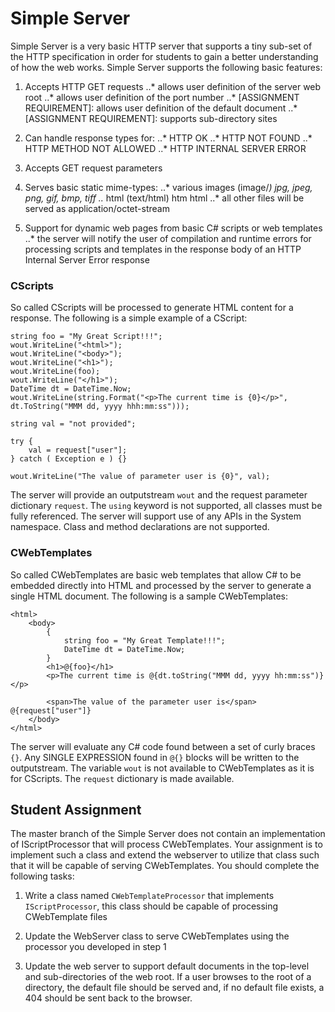 # Simple Server

Simple Server is a very basic HTTP server that supports a tiny sub-set of the HTTP specification in order for students to gain a better understanding of how the web works. Simple Server supports the following basic features: 

1. Accepts HTTP GET requests
..* allows user definition of the server web root
..* allows user definition of the port number
..* [ASSIGNMENT REQUIREMENT]: allows user definition of the default document
..* [ASSIGNMENT REQUIREMENT]: supports sub-directory sites

2. Can handle response types for:
..* HTTP OK
..* HTTP NOT FOUND
..* HTTP METHOD NOT ALLOWED
..* HTTP INTERNAL SERVER ERROR

3. Accepts GET request parameters

4. Serves basic static mime-types:
..* various images (image/*) jpg, jpeg, png, gif, bmp, tiff
..* html (text/html) htm html
..* all other files will be served as application/octet-stream 

5. Support for dynamic web pages from basic C# scripts or web templates
..* the server will notify the user of compilation and runtime errors for processing scripts and templates in the response body of an HTTP Internal Server Error response

### CScripts
So called CScripts will be processed to generate HTML content for a response. The following is a simple example of a CScript:

```
string foo = "My Great Script!!!";
wout.WriteLine("<html>");
wout.WriteLine("<body>");
wout.WriteLine("<h1>");
wout.WriteLine(foo);
wout.WriteLine("</h1>");
DateTime dt = DateTime.Now;
wout.WriteLine(string.Format("<p>The current time is {0}</p>", dt.ToString("MMM dd, yyyy hhh:mm:ss")));

string val = "not provided";

try {
	val = request["user"];
} catch ( Exception e ) {}

wout.WriteLine("The value of parameter user is {0}", val);
```

The server will provide an outputstream `wout` and the request parameter dictionary `request`. The `using` keyword is not supported, all classes must be fully referenced. The server will support use of any APIs in the System namespace. Class and method declarations are not supported.

### CWebTemplates
So called CWebTemplates are basic web templates that allow C# to be embedded directly into HTML and processed by the server to generate a single HTML document. The following is a sample CWebTemplates:

```
<html>
	<body>
		{
			string foo = "My Great Template!!!";
			DateTime dt = DateTime.Now;
		}
		<h1>@{foo}</h1>
		<p>The current time is @{dt.toString("MMM dd, yyyy hh:mm:ss")}</p>

		<span>The value of the parameter user is</span> @{request["user"]}
	</body>
</html>
```

The server will evaluate any C# code found between a set of curly braces `{}`. Any SINGLE EXPRESSION found in `@{}` blocks will be written to the outputstream. The variable `wout` is not available to CWebTemplates as it is for CScripts. The `request` dictionary is made available.

## Student Assignment
The master branch of the Simple Server does not contain an implementation of IScriptProcessor that will process CWebTemplates. Your assignment is to implement such a class and extend the webserver to utilize that class such that it will be capable of serving CWebTemplates. You should complete the following tasks:

1. Write a class named `CWebTemplateProcessor` that implements `IScriptProcessor`, this class should be capable of processing CWebTemplate files

2. Update the WebServer class to serve CWebTemplates using the processor you developed in step 1

3. Update the web server to support default documents in the top-level and sub-directories of the web root. If a user browses to the root of a directory, the default file should be served and, if no default file exists, a 404 should be sent back to the browser. 